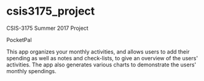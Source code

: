 # csis3175_project
CSIS-3175 Summer 2017 Project

PocketPal

This app organizes your monthly activities, and allows users to add their spending as well as notes and check-lists, to give an overview of the users' activities. The app also generates various charts to demonstrate the users' monthly spendings.
